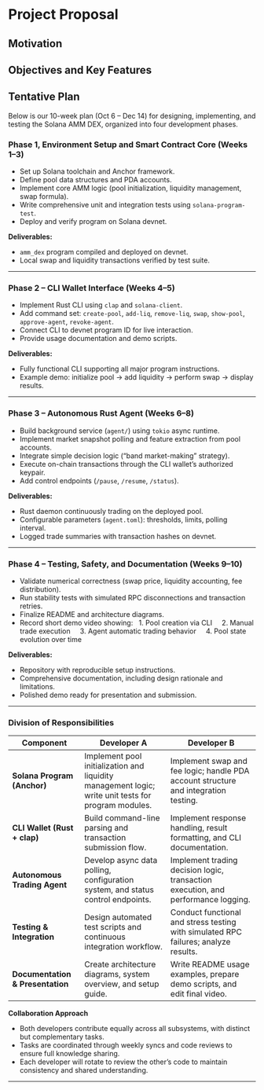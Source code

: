 # Project Proposal

## Motivation

## Objectives and Key Features

## Tentative Plan

Below is our 10-week plan (Oct 6 – Dec 14) for designing, implementing, and testing the Solana AMM DEX, organized into four development phases.

### Phase 1, Environment Setup and Smart Contract Core (Weeks 1–3)

- Set up Solana toolchain and Anchor framework.  
- Define pool data structures and PDA accounts.  
- Implement core AMM logic (pool initialization, liquidity management, swap formula).  
- Write comprehensive unit and integration tests using `solana-program-test`.  
- Deploy and verify program on Solana devnet.

**Deliverables:**

- `amm_dex` program compiled and deployed on devnet.  
-  Local swap and liquidity transactions verified by test suite.

---
### Phase 2 – CLI Wallet Interface (Weeks 4–5)

- Implement Rust CLI using `clap` and `solana-client`.  
- Add command set: `create-pool`, `add-liq`, `remove-liq`, `swap`, `show-pool`, `approve-agent`, `revoke-agent`.  
- Connect CLI to devnet program ID for live interaction.  
- Provide usage documentation and demo scripts.

**Deliverables:**

- Fully functional CLI supporting all major program instructions.  
- Example demo: initialize pool → add liquidity → perform swap → display results.

---
### Phase 3 – Autonomous Rust Agent (Weeks 6–8)

- Build background service (`agent/`) using `tokio` async runtime.  
- Implement market snapshot polling and feature extraction from pool accounts.  
- Integrate simple decision logic (“band market-making” strategy).  
- Execute on-chain transactions through the CLI wallet’s authorized keypair.  
- Add control endpoints (`/pause`, `/resume`, `/status`).

**Deliverables:**

- Rust daemon continuously trading on the deployed pool.  
- Configurable parameters (`agent.toml`): thresholds, limits, polling interval.  
- Logged trade summaries with transaction hashes on devnet.

---
### Phase 4 – Testing, Safety, and Documentation (Weeks 9–10)

- Validate numerical correctness (swap price, liquidity accounting, fee distribution).  
- Run stability tests with simulated RPC disconnections and transaction retries.  
- Finalize README and architecture diagrams.  
- Record short demo video showing:
  1. Pool creation via CLI  
  2. Manual trade execution  
  3. Agent automatic trading behavior  
  4. Pool state evolution over time  

**Deliverables:**

- Repository with reproducible setup instructions.  
- Comprehensive documentation, including design rationale and limitations.  
- Polished demo ready for presentation and submission.

---
### **Division of Responsibilities**

|**Component**|**Developer A**|**Developer B**|
|---|---|---|
|**Solana Program (Anchor)**|Implement pool initialization and liquidity management logic; write unit tests for program modules.|Implement swap and fee logic; handle PDA account structure and integration testing.|
|**CLI Wallet (Rust + clap)**|Build command-line parsing and transaction submission flow.|Implement response handling, result formatting, and CLI documentation.|
|**Autonomous Trading Agent**|Develop async data polling, configuration system, and status control endpoints.|Implement trading decision logic, transaction execution, and performance logging.|
|**Testing & Integration**|Design automated test scripts and continuous integration workflow.|Conduct functional and stress testing with simulated RPC failures; analyze results.|
|**Documentation & Presentation**|Create architecture diagrams, system overview, and setup guide.|Write README usage examples, prepare demo scripts, and edit final video.|

**Collaboration Approach**

- Both developers contribute equally across all subsystems, with distinct but complementary tasks.
- Tasks are coordinated through weekly syncs and code reviews to ensure full knowledge sharing.
- Each developer will rotate to review the other’s code to maintain consistency and shared understanding.

---

